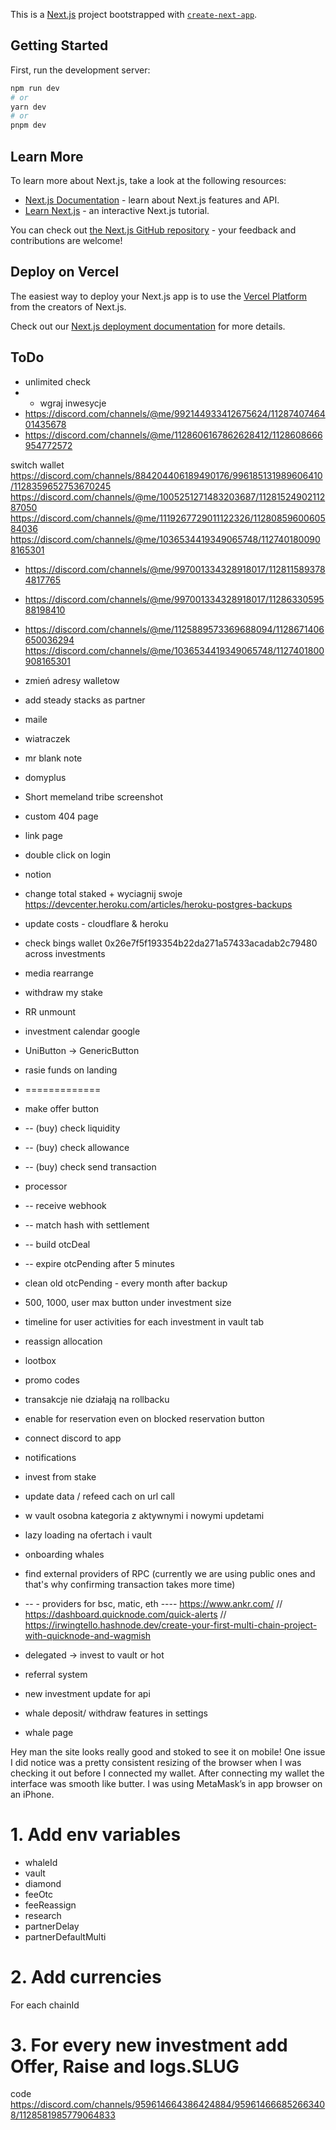 This is a [Next.js](https://nextjs.org/) project bootstrapped with [`create-next-app`](https://github.com/vercel/next.js/tree/canary/packages/create-next-app).

## Getting Started

First, run the development server:

```bash
npm run dev
# or
yarn dev
# or
pnpm dev
```

## Learn More

To learn more about Next.js, take a look at the following resources:

- [Next.js Documentation](https://nextjs.org/docs) - learn about Next.js features and API.
- [Learn Next.js](https://nextjs.org/learn) - an interactive Next.js tutorial.

You can check out [the Next.js GitHub repository](https://github.com/vercel/next.js/) - your feedback and contributions are welcome!

## Deploy on Vercel

The easiest way to deploy your Next.js app is to use the [Vercel Platform](https://vercel.com/new?utm_medium=default-template&filter=next.js&utm_source=create-next-app&utm_campaign=create-next-app-readme) from the creators of Next.js.

Check out our [Next.js deployment documentation](https://nextjs.org/docs/deployment) for more details.

## ToDo
- unlimited check
- - wgraj inwesycje
- https://discord.com/channels/@me/992144933412675624/1128740746401435678
- https://discord.com/channels/@me/1128606167862628412/1128608666954772572

switch wallet
https://discord.com/channels/884204406189490176/996185131989606410/1128359652753670245
https://discord.com/channels/@me/1005251271483203687/1128152490211287050
https://discord.com/channels/@me/1119267729011122326/1128085960060584036
https://discord.com/channels/@me/1036534419349065748/1127401800908165301
- https://discord.com/channels/@me/997001334328918017/1128115893784817765
- https://discord.com/channels/@me/997001334328918017/1128633059588198410
- https://discord.com/channels/@me/1125889573369688094/1128671406650036294
  https://discord.com/channels/@me/1036534419349065748/1127401800908165301
- zmień adresy walletow 
- add steady stacks as partner

- maile
- wiatraczek
- mr blank note
- domyplus
- Short memeland tribe screenshot

- custom 404 page
- link page
- double click on login
- notion
- change total staked + wyciagnij swoje
https://devcenter.heroku.com/articles/heroku-postgres-backups
- update costs - cloudflare & heroku
- check bings wallet 0x26e7f5f193354b22da271a57433acadab2c79480 across investments
- media rearrange
- withdraw my stake

- RR unmount
- investment calendar google
- UniButton -> GenericButton
- rasie funds on landing

- =============
- make offer button
- -- (buy) check liquidity 
- -- (buy) check allowance 
- -- (buy) check send transaction 

- processor
- -- receive webhook
- -- match hash with settlement
- -- build otcDeal
- -- expire otcPending after 5 minutes

- clean old otcPending - every month after backup
- 500, 1000, user max button under investment size
- timeline for user activities for each investment in vault tab
- reassign allocation
- lootbox
- promo codes

- transakcje nie działają na rollbacku
- enable for reservation even on blocked reservation button
- connect discord to app
- notifications

- invest from stake
- update data / refeed cach on url call
- w vault osobna kategoria z aktywnymi i nowymi updetami
- lazy loading na ofertach i vault
- onboarding whales

- find external providers of RPC (currently we are using public ones and that's why confirming transaction takes more time)
- -- - providers for bsc, matic, eth ---- https://www.ankr.com/ // https://dashboard.quicknode.com/quick-alerts // https://irwingtello.hashnode.dev/create-your-first-multi-chain-project-with-quicknode-and-wagmish
- delegated -> invest to vault or hot
- referral system

- new investment update for api
- whale deposit/ withdraw features in settings
- whale page


Hey man the site looks really good and stoked to see it on mobile! One issue I did notice was a pretty consistent resizing of the browser when I was checking it out before I connected my wallet. After connecting my wallet the interface was smooth like butter. I was using MetaMask’s in app browser on an iPhone.

# 1. Add env variables
- whaleId
- vault
- diamond
- feeOtc
- feeReassign
- research
- partnerDelay
- partnerDefaultMulti

# 2. Add currencies 
For each chainId

# 3. For every new investment add Offer, Raise and logs.SLUG




code
https://discord.com/channels/959614664386424884/959614666852663408/1128581985779064833
